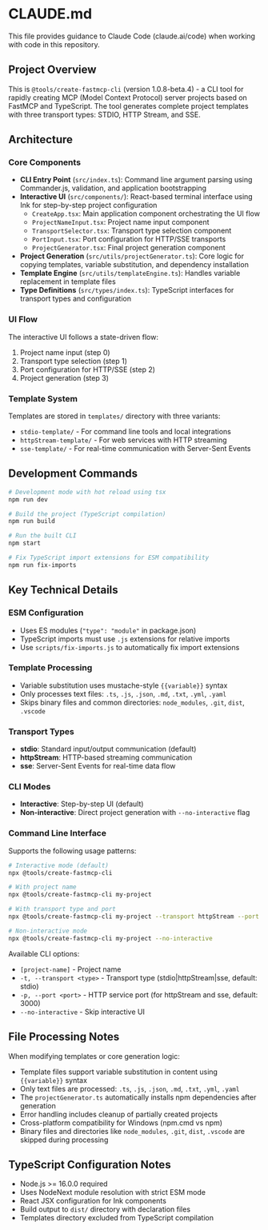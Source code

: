 # CLAUDE.md

This file provides guidance to Claude Code (claude.ai/code) when working with code in this repository.

## Project Overview

This is `@tools/create-fastmcp-cli` (version 1.0.8-beta.4) - a CLI tool for rapidly creating MCP (Model Context Protocol) server projects based on FastMCP and TypeScript. The tool generates complete project templates with three transport types: STDIO, HTTP Stream, and SSE.

## Architecture

### Core Components
- **CLI Entry Point** (`src/index.ts`): Command line argument parsing using Commander.js, validation, and application bootstrapping
- **Interactive UI** (`src/components/`): React-based terminal interface using Ink for step-by-step project configuration
  - `CreateApp.tsx`: Main application component orchestrating the UI flow
  - `ProjectNameInput.tsx`: Project name input component
  - `TransportSelector.tsx`: Transport type selection component  
  - `PortInput.tsx`: Port configuration for HTTP/SSE transports
  - `ProjectGenerator.tsx`: Final project generation component
- **Project Generation** (`src/utils/projectGenerator.ts`): Core logic for copying templates, variable substitution, and dependency installation
- **Template Engine** (`src/utils/templateEngine.ts`): Handles variable replacement in template files
- **Type Definitions** (`src/types/index.ts`): TypeScript interfaces for transport types and configuration

### UI Flow
The interactive UI follows a state-driven flow:
1. Project name input (step 0)
2. Transport type selection (step 1) 
3. Port configuration for HTTP/SSE (step 2)
4. Project generation (step 3)

### Template System
Templates are stored in `templates/` directory with three variants:
- `stdio-template/` - For command line tools and local integrations
- `httpStream-template/` - For web services with HTTP streaming
- `sse-template/` - For real-time communication with Server-Sent Events

## Development Commands

```bash
# Development mode with hot reload using tsx
npm run dev

# Build the project (TypeScript compilation)
npm run build

# Run the built CLI
npm start

# Fix TypeScript import extensions for ESM compatibility
npm run fix-imports
```

## Key Technical Details

### ESM Configuration
- Uses ES modules (`"type": "module"` in package.json)
- TypeScript imports must use `.js` extensions for relative imports
- Use `scripts/fix-imports.js` to automatically fix import extensions

### Template Processing
- Variable substitution uses mustache-style `{{variable}}` syntax
- Only processes text files: `.ts`, `.js`, `.json`, `.md`, `.txt`, `.yml`, `.yaml`
- Skips binary files and common directories: `node_modules`, `.git`, `dist`, `.vscode`

### Transport Types
- **stdio**: Standard input/output communication (default)
- **httpStream**: HTTP-based streaming communication
- **sse**: Server-Sent Events for real-time data flow

### CLI Modes
- **Interactive**: Step-by-step UI (default)
- **Non-interactive**: Direct project generation with `--no-interactive` flag

### Command Line Interface
Supports the following usage patterns:
```bash
# Interactive mode (default)
npx @tools/create-fastmcp-cli

# With project name
npx @tools/create-fastmcp-cli my-project

# With transport type and port
npx @tools/create-fastmcp-cli my-project --transport httpStream --port 8080

# Non-interactive mode
npx @tools/create-fastmcp-cli my-project --no-interactive
```

Available CLI options:
- `[project-name]` - Project name
- `-t, --transport <type>` - Transport type (stdio|httpStream|sse, default: stdio)
- `-p, --port <port>` - HTTP service port (for httpStream and sse, default: 3000)
- `--no-interactive` - Skip interactive UI

## File Processing Notes

When modifying templates or core generation logic:
- Template files support variable substitution in content using `{{variable}}` syntax
- Only text files are processed: `.ts`, `.js`, `.json`, `.md`, `.txt`, `.yml`, `.yaml`
- The `projectGenerator.ts` automatically installs npm dependencies after generation
- Error handling includes cleanup of partially created projects
- Cross-platform compatibility for Windows (npm.cmd vs npm)
- Binary files and directories like `node_modules`, `.git`, `dist`, `.vscode` are skipped during processing

## TypeScript Configuration Notes

- Node.js >= 16.0.0 required
- Uses NodeNext module resolution with strict ESM mode
- React JSX configuration for Ink components
- Build output to `dist/` directory with declaration files
- Templates directory excluded from TypeScript compilation